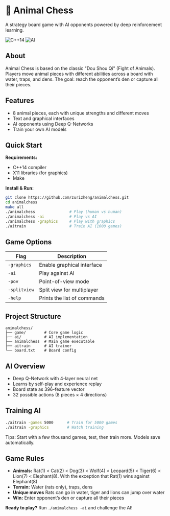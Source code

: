 # 🦁 Animal Chess

A strategy board game with AI opponents powered by deep reinforcement learning.

![C++14](https://img.shields.io/badge/C%2B%2B-14-blue)
![AI](https://img.shields.io/badge/AI-Deep%20Q--Network-green)

## About

Animal Chess is based on the classic "Dou Shou Qi" (Fight of Animals). Players move animal pieces with different abilities across a board with water, traps, and dens. The goal: reach the opponent’s den or capture all their pieces.

## Features

- 8 animal pieces, each with unique strengths and different moves
- Text and graphical interfaces
- AI opponents using Deep Q-Networks
- Train your own AI models

## Quick Start

**Requirements:**  
- C++14 compiler  
- X11 libraries (for graphics)  
- Make

**Install & Run:**
```bash
git clone https://github.com/zurizheng/animalchess.git
cd animalchess
make all
./animalchess               # Play (human vs human)
./animalchess -ai           # Play vs AI
./animalchess -graphics     # Play with graphics
./aitrain                   # Train AI (1000 games)
```

## Game Options

| Flag         | Description                   |
|--------------|-------------------------------|
| `-graphics`  | Enable graphical interface    |
| `-ai`        | Play against AI               |
| `-pov`       | Point-of-view mode            |
| `-splitview` | Split view for multiplayer    |
| `-help`      | Prints the list of commands   |

## Project Structure

```
animalchess/
├── game/        # Core game logic
├── ai/          # AI implementation
├── animalchess  # Main game executable
├── aitrain      # AI trainer
└── board.txt    # Board config
```

## AI Overview

- Deep Q-Network with 4-layer neural net
- Learns by self-play and experience replay
- Board state as 396-feature vector
- 32 possible actions (8 pieces × 4 directions)

## Training AI

```bash
./aitrain -games 5000      # Train for 5000 games
./aitrain -graphics        # Watch training
```
Tips: Start with a few thousand games, test, then train more. Models save automatically.

## Game Rules

- **Animals:** Rat(1) < Cat(2) < Dog(3) < Wolf(4) < Leopard(5) < Tiger(6) < Lion(7) < Elephant(8). With the exception that Rat(1) wins against Elephant(8)
- **Terrain:** Water (rats only), traps, dens
- **Unique moves** Rats can go in water, tiger and lions can jump over water
- **Win:** Enter opponent’s den or capture all their pieces

**Ready to play?** Run `./animalchess -ai` and challenge the AI!
